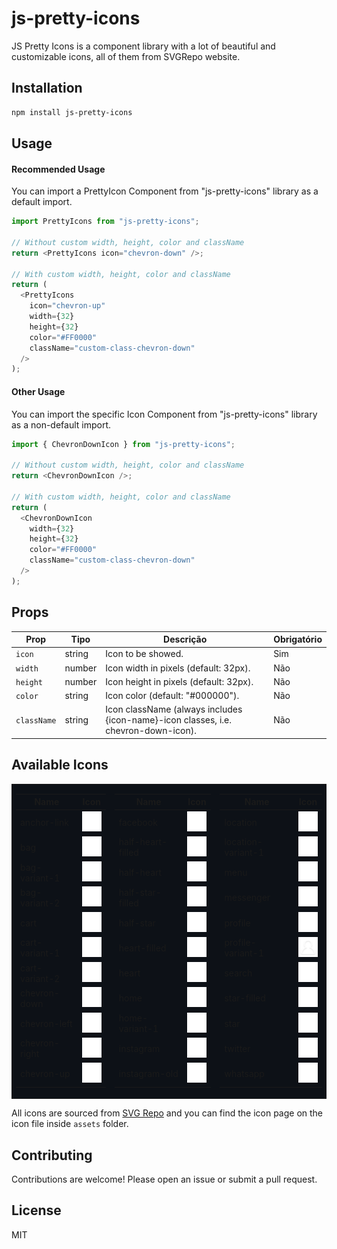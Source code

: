 # js-pretty-icons

JS Pretty Icons is a component library with a lot of beautiful and customizable icons, all of them from SVGRepo website.

## Installation

```bash
npm install js-pretty-icons
```

## Usage

#### Recommended Usage

You can import a PrettyIcon Component from "js-pretty-icons" library as a default import.

```typescript
import PrettyIcons from "js-pretty-icons";

// Without custom width, height, color and className
return <PrettyIcons icon="chevron-down" />;

// With custom width, height, color and className
return (
  <PrettyIcons
    icon="chevron-up"
    width={32}
    height={32}
    color="#FF0000"
    className="custom-class-chevron-down"
  />
);
```

#### Other Usage

You can import the specific Icon Component from "js-pretty-icons" library as a non-default import.

```typescript
import { ChevronDownIcon } from "js-pretty-icons";

// Without custom width, height, color and className
return <ChevronDownIcon />;

// With custom width, height, color and className
return (
  <ChevronDownIcon
    width={32}
    height={32}
    color="#FF0000"
    className="custom-class-chevron-down"
  />
);
```

## Props

| Prop        | Tipo   | Descrição                                                                          | Obrigatório |
| ----------- | ------ | ---------------------------------------------------------------------------------- | ----------- |
| `icon`      | string | Icon to be showed.                                                                 | Sim         |
| `width`     | number | Icon width in pixels (default: 32px).                                              | Não         |
| `height`    | number | Icon height in pixels (default: 32px).                                             | Não         |
| `color`     | string | Icon color (default: "#000000").                                                   | Não         |
| `className` | string | Icon className (always includes {icon-name}-icon classes, i.e. chevron-down-icon). | Não         |

## Available Icons

<table style="background-color: #0d1117">
<tr></tr>
<tr>
<td>

| Name           | Icon                                                                                       |
| -------------- | ------------------------------------------------------------------------------------------ |
| anchor-link    | <img src="./public/assets/anchor-link-svgrepo-com.svg" width="32" height="32">             |
| bag            | <img src="./public/assets/bag-shopping-svgrepo-com.svg" width="32" height="32">            |
| bag-variant-1  | <img src="./public/assets/bag-svgrepo-com.svg" width="32" height="32">                     |
| bag-variant-2  | <img src="./public/assets/cart-2-svgrepo-com.svg" width="32" height="32">                  |
| cart           | <img src="./public/assets/cart-shopping-svgrepo-com.svg" width="32" height="32">           |
| cart-variant-1 | <img src="./public/assets/cart-large-minimalistic-svgrepo-com.svg" width="32" height="32"> |
| cart-variant-2 | <img src="./public/assets/cart-large-2-svgrepo-com.svg" width="32" height="32">            |
| chevron-down   | <img src="./public/assets/chevron-down-svgrepo-com.svg" width="32" height="32">            |
| chevron-left   | <img src="./public/assets/chevron-left-svgrepo-com.svg" width="32" height="32">            |
| chevron-right  | <img src="./public/assets/chevron-right-svgrepo-com.svg" width="32" height="32">           |
| chevron-up     | <img src="./public/assets/chevron-up-svgrepo-com.svg" width="32" height="32">              |

</td>
<td>

| Name              | Icon                                                                                 |
| ----------------- | ------------------------------------------------------------------------------------ |
| facebook          | <img src="./public/assets/facebook-svgrepo-com.svg" width="32" height="32">          |
| half-heart-filled | <img src="./public/assets/heart-half-filled-svgrepo-com.svg" width="32" height="32"> |
| half-heart        | <img src="./public/assets/heart-half-svgrepo-com.svg" width="32" height="32">        |
| half-star-filled  | <img src="./public/assets/star-half-svgrepo-com.svg" width="32" height="32">         |
| half-star         | <img src="./public/assets/star-sharp-half-svgrepo-com.svg" width="32" height="32">   |
| heart-filled      | <img src="./public/assets/heart-filled-svgrepo-com.svg" width="32" height="32">      |
| heart             | <img src="./public/assets/heart-svgrepo-com.svg" width="32" height="32">             |
| home              | <img src="./public/assets/home-svgrepo-com.svg" width="32" height="32">              |
| home-variant-1    | <img src="./public/assets/home-1-svgrepo-com.svg" width="32" height="32">            |
| instagram         | <img src="./public/assets/instagram-svgrepo-com.svg" width="32" height="32">         |
| instagram-old     | <img src="./public/assets/instagram-old-svgrepo-com.svg" width="32" height="32">     |

</td>
<td>

| Name               | Icon                                                                                  |
| ------------------ | ------------------------------------------------------------------------------------- |
| location           | <img src="./public/assets/location-svgrepo-com.svg" width="32" height="32">           |
| location-variant-1 | <img src="./public/assets/location-pin-alt-svgrepo-com.svg" width="32" height="32">   |
| menu               | <img src="./public/assets/menu-svgrepo-com.svg" width="32" height="32">               |
| messenger          | <img src="./public/assets/facebook-messenger-svgrepo-com.svg" width="32" height="32"> |
| profile            | <img src="./public/assets/profile-round-1342-svgrepo-com.svg" width="32" height="32"> |
| profile-variant-1  | <img src="./public/assets/profile-svgrepo-com.svg" width="32" height="32">            |
| search             | <img src="./public/assets/search-svgrepo-com.svg" width="32" height="32">             |
| star-filled        | <img src="./public/assets/star-svgrepo-com.svg" width="32" height="32">               |
| star               | <img src="./public/assets/star-sharp-svgrepo-com.svg" width="32" height="32">         |
| twitter            | <img src="./public/assets/twitter-svgrepo-com.svg" width="32" height="32">            |
| whatsapp           | <img src="./public/assets/whatsapp-svgrepo-com.svg" width="32" height="32">           |

</td>
</tr>
</table>

All icons are sourced from [SVG Repo](https://www.svgrepo.com/) and you can find the icon page on the icon file inside `assets` folder.

## Contributing

Contributions are welcome! Please open an issue or submit a pull request.

## License

MIT
